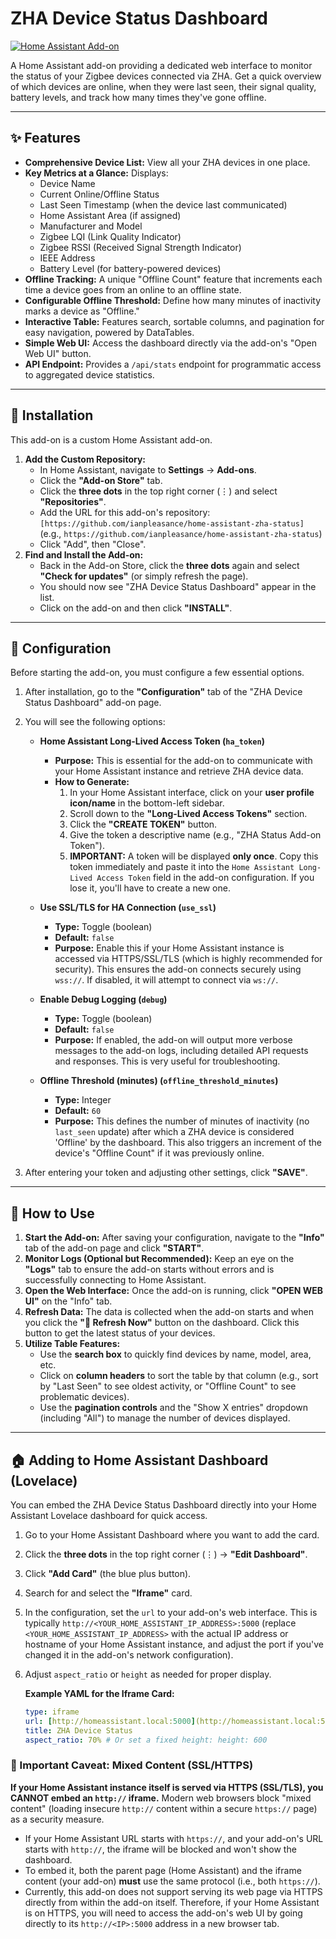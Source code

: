 # ZHA Device Status Dashboard

[![Home Assistant Add-on](https://img.shields.io/badge/Home%20Assistant-Add--on-blue.svg?style=for-the-badge&logo=home-assistant)](https://www.home-assistant.io/)

A Home Assistant add-on providing a dedicated web interface to monitor the status of your Zigbee devices connected via ZHA. Get a quick overview of which devices are online, when they were last seen, their signal quality, battery levels, and track how many times they've gone offline.

---

## ✨ Features

* **Comprehensive Device List:** View all your ZHA devices in one place.
* **Key Metrics at a Glance:** Displays:
    * Device Name
    * Current Online/Offline Status
    * Last Seen Timestamp (when the device last communicated)
    * Home Assistant Area (if assigned)
    * Manufacturer and Model
    * Zigbee LQI (Link Quality Indicator)
    * Zigbee RSSI (Received Signal Strength Indicator)
    * IEEE Address
    * Battery Level (for battery-powered devices)
* **Offline Tracking:** A unique "Offline Count" feature that increments each time a device goes from an online to an offline state.
* **Configurable Offline Threshold:** Define how many minutes of inactivity marks a device as "Offline."
* **Interactive Table:** Features search, sortable columns, and pagination for easy navigation, powered by DataTables.
* **Simple Web UI:** Access the dashboard directly via the add-on's "Open Web UI" button.
* **API Endpoint:** Provides a `/api/stats` endpoint for programmatic access to aggregated device statistics.

---

## 🚀 Installation

This add-on is a custom Home Assistant add-on.

1.  **Add the Custom Repository:**
    * In Home Assistant, navigate to **Settings** -> **Add-ons**.
    * Click the **"Add-on Store"** tab.
    * Click the **three dots** in the top right corner (⋮) and select **"Repositories"**.
    * Add the URL for this add-on's repository: `[https://github.com/ianpleasance/home-assistant-zha-status]` (e.g., `https://github.com/ianpleasance/home-assistant-zha-status`)
    * Click "Add", then "Close".
2.  **Find and Install the Add-on:**
    * Back in the Add-on Store, click the **three dots** again and select **"Check for updates"** (or simply refresh the page).
    * You should now see "ZHA Device Status Dashboard" appear in the list.
    * Click on the add-on and then click **"INSTALL"**.

---

## 🔧 Configuration

Before starting the add-on, you must configure a few essential options.

1.  After installation, go to the **"Configuration"** tab of the "ZHA Device Status Dashboard" add-on page.

2.  You will see the following options:

    * **Home Assistant Long-Lived Access Token (`ha_token`)**
        * **Purpose:** This is essential for the add-on to communicate with your Home Assistant instance and retrieve ZHA device data.
        * **How to Generate:**
            1.  In your Home Assistant interface, click on your **user profile icon/name** in the bottom-left sidebar.
            2.  Scroll down to the **"Long-Lived Access Tokens"** section.
            3.  Click the **"CREATE TOKEN"** button.
            4.  Give the token a descriptive name (e.g., "ZHA Status Add-on Token").
            5.  **IMPORTANT:** A token will be displayed **only once**. Copy this token immediately and paste it into the `Home Assistant Long-Lived Access Token` field in the add-on configuration. If you lose it, you'll have to create a new one.

    * **Use SSL/TLS for HA Connection (`use_ssl`)**
        * **Type:** Toggle (boolean)
        * **Default:** `false`
        * **Purpose:** Enable this if your Home Assistant instance is accessed via HTTPS/SSL/TLS (which is highly recommended for security). This ensures the add-on connects securely using `wss://`. If disabled, it will attempt to connect via `ws://`.

    * **Enable Debug Logging (`debug`)**
        * **Type:** Toggle (boolean)
        * **Default:** `false`
        * **Purpose:** If enabled, the add-on will output more verbose messages to the add-on logs, including detailed API requests and responses. This is very useful for troubleshooting.

    * **Offline Threshold (minutes) (`offline_threshold_minutes`)**
        * **Type:** Integer
        * **Default:** `60`
        * **Purpose:** This defines the number of minutes of inactivity (no `last_seen` update) after which a ZHA device is considered 'Offline' by the dashboard. This also triggers an increment of the device's "Offline Count" if it was previously online.

3.  After entering your token and adjusting other settings, click **"SAVE"**.

---

## 🚀 How to Use

1.  **Start the Add-on:** After saving your configuration, navigate to the **"Info"** tab of the add-on page and click **"START"**.
2.  **Monitor Logs (Optional but Recommended):** Keep an eye on the **"Logs"** tab to ensure the add-on starts without errors and is successfully connecting to Home Assistant.
3.  **Open the Web Interface:** Once the add-on is running, click **"OPEN WEB UI"** on the "Info" tab.
4.  **Refresh Data:** The data is collected when the add-on starts and when you click the **"🔁 Refresh Now"** button on the dashboard. Click this button to get the latest status of your devices.
5.  **Utilize Table Features:**
    * Use the **search box** to quickly find devices by name, model, area, etc.
    * Click on **column headers** to sort the table by that column (e.g., sort by "Last Seen" to see oldest activity, or "Offline Count" to see problematic devices).
    * Use the **pagination controls** and the "Show X entries" dropdown (including "All") to manage the number of devices displayed.

---

## 🏠 Adding to Home Assistant Dashboard (Lovelace)

You can embed the ZHA Device Status Dashboard directly into your Home Assistant Lovelace dashboard for quick access.

1.  Go to your Home Assistant Dashboard where you want to add the card.
2.  Click the **three dots** in the top right corner (⋮) -> **"Edit Dashboard"**.
3.  Click **"Add Card"** (the blue plus button).
4.  Search for and select the **"Iframe"** card.
5.  In the configuration, set the `url` to your add-on's web interface. This is typically `http://<YOUR_HOME_ASSISTANT_IP_ADDRESS>:5000` (replace `<YOUR_HOME_ASSISTANT_IP_ADDRESS>` with the actual IP address or hostname of your Home Assistant instance, and adjust the port if you've changed it in the add-on's network configuration).
6.  Adjust `aspect_ratio` or `height` as needed for proper display.

    **Example YAML for the Iframe Card:**

    ```yaml
    type: iframe
    url: [http://homeassistant.local:5000](http://homeassistant.local:5000)
    title: ZHA Device Status
    aspect_ratio: 70% # Or set a fixed height: height: 600
    ```

### **🚨 Important Caveat: Mixed Content (SSL/HTTPS)**

**If your Home Assistant instance itself is served via HTTPS (SSL/TLS), you CANNOT embed an `http://` iframe.** Modern web browsers block "mixed content" (loading insecure `http://` content within a secure `https://` page) as a security measure.

* If your Home Assistant URL starts with `https://`, and your add-on's URL starts with `http://`, the iframe will be blocked and won't show the dashboard.
* To embed it, both the parent page (Home Assistant) and the iframe content (your add-on) **must** use the same protocol (i.e., both `https://`).
* Currently, this add-on does not support serving its web page via HTTPS directly from within the add-on itself. Therefore, if your Home Assistant is on HTTPS, you will need to access the add-on's web UI by going directly to its `http://<IP>:5000` address in a new browser tab.
